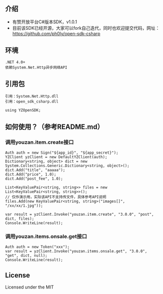 ﻿## 介绍
+ 有赞开放平台C#版本SDK，v1.0.1
+ 目前该SDK已经开源，大家可以fork自己迭代，同时也欢迎提交代码，网址：https://github.com/ph0ly/open-sdk-csharp

## 环境

```
.NET 4.0+
依赖System.Net.Http异步网络API
```

## 引用包
```
引用：System.Net.Http.dll
引用：open_sdk_csharp.dll

using YZOpenSDK;
```

## 如何使用？（参考README.md）
### 调用youzan.item.create接口

```
Auth auth = new Sign("${app_id}", "${app_secret}");
YZClient yzClient = new DefaultYZClient(auth);
Dictionary<string, object> dict = new System.Collections.Generic.Dictionary<string, object>();
dict.Add("title", "aaaaa");
dict.Add("price", 1.0);
dict.Add("post_fee", 1.0);

List<KeyValuePair<string, string>> files = new List<KeyValuePair<string, string>>();
// 仅作演示用，实际该API不支持传文件，具体参考API说明
files.Add(new KeyValuePair<string, string>("images[]", "/xx/xx/1.jpg"));

var result = yzClient.Invoke("youzan.item.create", "3.0.0", "post", dict, files);
Console.WriteLine(result);
```

### 调用youzan.items.onsale.get接口

```
Auth auth = new Token("xxx");
var result = yzClient.Invoke("youzan.items.onsale.get", "3.0.0", "get", dict, null);
Console.WriteLine(result);
```

## License
Licensed under the MIT
